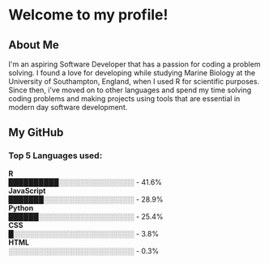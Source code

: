 # Welcome to my profile!
## About Me
I'm an aspiring Software Developer that has a passion for coding a problem solving. I found a love for developing while studying Marine Biology at the University 
of Southampton, England, when I used R for scientific purposes. Since then, i've moved on to other languages and spend my time solving coding problems and making projects using tools
that are essential in modern day software development.

## My GitHub
<!--START_SECTION:github-stats-->

<!--END_SECTION:github-stats-->
<!--START_SECTION:languages-->
### Top 5 Languages used:<br>
**R**<br>
██████████░░░░░░░░░░░░░░░ - 41.6%<br>
**JavaScript**<br>
███████░░░░░░░░░░░░░░░░░░ - 28.9%<br>
**Python**<br>
██████░░░░░░░░░░░░░░░░░░░ - 25.4%<br>
**CSS**<br>
█░░░░░░░░░░░░░░░░░░░░░░░░ - 3.8%<br>
**HTML**<br>
░░░░░░░░░░░░░░░░░░░░░░░░░ - 0.3%<br>

<!--END_SECTION:languages-->


<!--

Here are some ideas to get you started:

- 🔭 I’m currently working on ...
- 🌱 I’m currently learning ...
- 👯 I’m looking to collaborate on ...
- 🤔 I’m looking for help with ...
- 💬 Ask me about ...
- 📫 How to reach me: ...
- 😄 Pronouns: ...
- ⚡ Fun fact: ...
-->
